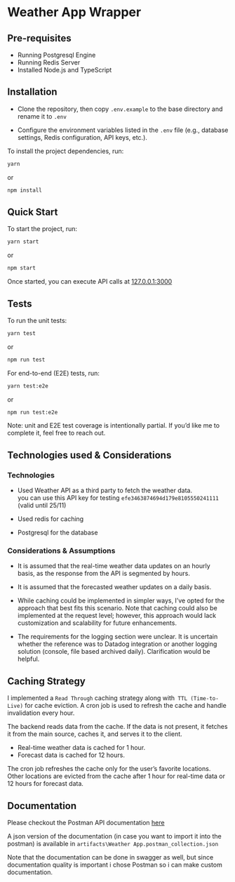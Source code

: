 # Weather App Wrapper

## Pre-requisites

- Running Postgresql Engine
- Running Redis Server
- Installed Node.js and TypeScript

## Installation

- Clone the repository, then copy `.env.example` to the base directory and rename it to `.env`

- Configure the environment variables listed in the `.env` file (e.g., database settings, Redis configuration, API keys, etc.).

To install the project dependencies, run:

```bash
yarn
```

or

```bash
npm install
```

## Quick Start

To start the project, run:

```bash
yarn start
```

or

```bash
npm start
```

Once started, you can execute API calls at [127.0.0.1:3000](http://127.0.0.1:3000)

## Tests

To run the unit tests:

```bash
yarn test
```

or

```bash
npm run test
```

For end-to-end (E2E) tests, run:

```bash
yarn test:e2e
```

or

```bash
npm run test:e2e
```

Note: unit and E2E test coverage is intentionally partial. If you’d like me to complete it, feel free to reach out.

## Technologies used & Considerations

### Technologies

- Used Weather API as a third party to fetch the weather data. <br/>
  you can use this API key for testing `efe3463874694d179e8105550241111` (valid until 25/11)

- Used redis for caching

- Postgresql for the database

### Considerations & Assumptions

- It is assumed that the real-time weather data updates on an hourly basis, as the response from the API is segmented by hours.

- It is assumed that the forecasted weather updates on a daily basis.

- While caching could be implemented in simpler ways, I’ve opted for the approach that best fits this scenario. Note that caching could also be implemented at the request level; however, this approach would lack customization and scalability for future enhancements.

- The requirements for the logging section were unclear. It is uncertain whether the reference was to Datadog integration or another logging solution (console, file based archived daily). Clarification would be helpful.

## Caching Strategy

I implemented a `Read Through` caching strategy along with` TTL (Time-to-Live)` for cache eviction. A cron job is used to refresh the cache and handle invalidation every hour.

The backend reads data from the cache. If the data is not present, it fetches it from the main source, caches it, and serves it to the client.

- Real-time weather data is cached for 1 hour.
- Forecast data is cached for 12 hours.

The cron job refreshes the cache only for the user’s favorite locations. Other locations are evicted from the cache after 1 hour for real-time data or 12 hours for forecast data.

## Documentation

Please checkout the Postman API documentation [here](https://documenter.getpostman.com/view/4544669/2sAY545dt8)

A json version of the documentation (in case you want to import it into the postman) is available in `artifacts\Weather App.postman_collection.json`

Note that the documentation can be done in swagger as well, but since documentation quality is important i chose Postman so i can make custom documentation.
